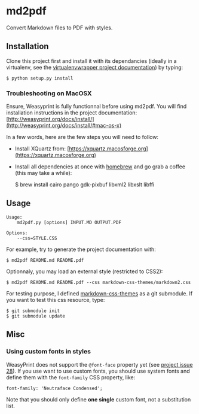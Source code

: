 # md2pdf

Convert Markdown files to PDF with styles.

## Installation

Clone this project first and install it with its dependancies (ideally in a virtualenv, see the [virtualenvwrapper project documentation](http://virtualenvwrapper.readthedocs.org/en/latest/index.html)) by typing:

    $ python setup.py install

### Troubleshooting on MacOSX

Ensure, Weasyprint is fully functionnal before using md2pdf. You will find installation instructions in the project documentation: [http://weasyprint.org/docs/install/](http://weasyprint.org/docs/install/#mac-os-x)

In a few words, here are the few steps you will need to follow:

* Install XQuartz from: [https://xquartz.macosforge.org](https://xquartz.macosforge.org)
* Install all dependencies at once with [homebrew](http://mxcl.github.io/homebrew/) and go grab a coffee (this may take a while):

    $ brew install cairo pango gdk-pixbuf libxml2 libxslt libffi

## Usage

    Usage: 
        md2pdf.py [options] INPUT.MD OUTPUT.PDF

    Options:
        --css=STYLE.CSS

For example, try to generate the project documentation with:

    $ md2pdf README.md README.pdf

Optionnaly, you may load an external style (restricted to CSS2):

    $ md2pdf README.md README.pdf --css markdown-css-themes/markdown2.css

For testing purpose, I defined [markdown-css-themes](https://github.com/jasonm23/markdown-css-themes) as a  git submodule. If you want to test this css resource, type:

    $ git submodule init
    $ git submodule update

## Misc

### Using custom fonts in styles

WeasyPrint does not support the `@font-face` property yet (see [project issue 28](https://github.com/Kozea/WeasyPrint/issues/28)). If you use want to use custom fonts, you should use system fonts and define them with the `font-family` CSS property, like:
    
    font-family: 'Neutraface Condensed';

Note that you should only define **one single** custom font, not a substitution list.
